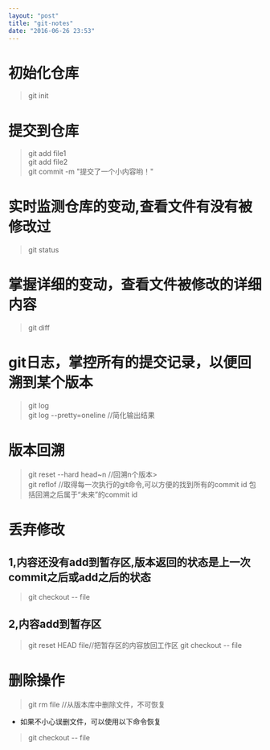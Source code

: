 ```yaml
---
layout: "post"
title: "git-notes"
date: "2016-06-26 23:53"
---
```


# 初始化仓库
> git init

# 提交到仓库
> git add file1<br>
> git add file2<br>
> git commit -m "提交了一个小内容哟！"

# 实时监测仓库的变动,查看文件有没有被修改过
> git status

# 掌握详细的变动，查看文件被修改的详细内容
> git diff

# git日志，掌控所有的提交记录，以便回溯到某个版本
> git log <br>
> git log --pretty=oneline //简化输出结果

# 版本回溯
> git reset --hard  head~n //回溯n个版本><br>
> git reflof //取得每一次执行的git命令,可以方便的找到所有的commit id
> 包括回溯之后属于“未来”的commit id

# 丢弃修改
## 1,内容还没有add到暂存区,版本返回的状态是上一次commit之后或add之后的状态
> git checkout -- file


## 2,内容add到暂存区
> git reset HEAD file//把暂存区的内容放回工作区
> git checkout -- file


# 删除操作
>git rm file //从版本库中删除文件，不可恢复

- 如果不小心误删文件，可以使用以下命令恢复
> git checkout -- file
